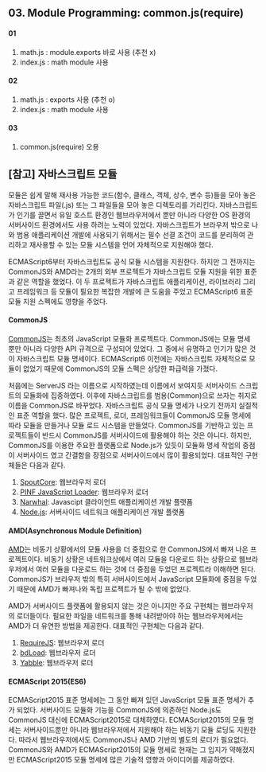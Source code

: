 ## 03. Module Programming: common.js(require)

#### 01

1. math.js : module.exports 바로 사용 (추천 x)
2. index.js : math module 사용

#### 02

1. math.js : exports 사용 (추천 o)
2. index.js : math module 사용

#### 03

1. common.js(require) 오용

## [참고] 자바스크립트 모듈

모듈은 쉽게 말해 재사용 가능한 코드(함수, 클래스, 객체, 상수, 변수 등)들을 모아 놓은 자바스크립트 파일(.js) 또는 그 파일들을 모아 놓은 디렉토리를 가리킨다. 자바스크립트가 인기를 끌면서 유일 호스트 환경인 웹브라우저에서 뿐만 아니라 다양한 OS 환경의 서버사이드 환경에서도 사용 하려는 노력이 있었다. 자바스크립트가 브라우저 밖으로 나와 범용 애플리케이션 개발에 사용되기 위해서는 필수 선결 조건이 코드를 분리하여 관리하고 재사용할 수 있는 모듈 시스템을 언어 자체적으로 지원해야 했다.

ECMAScript6부터 자바스크립트도 공식 모듈 시스템을 지원한다. 하지만 그 전까지는 CommonJS와 AMD라는 2개의 외부 프로젝트가 자바스크립트 모듈 지원을 위한 표준과 같은 역할을 했었다. 이 두 프로젝트가 자바스크립트 애플리케이션, 라이브러리 그리고 프레임워크 등 모듈이 필요한 복잡한 개발에 큰 도움을 주었고 ECMAScript6 표준 모듈 지원 스펙에도 영향을 주었다.

#### CommonJS

[CommonJS](http://www.commonjs.org/)는 최초의 JavaScript 모듈화 프로젝트다. CommonJS에는 모듈 명세 뿐만 아니라 다양한 API 규격으로 구성되어 있었다. 그 중에서 유명하고 인기가 많은 것이 자바스크립트 모듈 명세이다. ECMAScript6 이전에는 자바스크립트 자체적으로 모듈이 없었기 때문에 CommonJS의 모듈 스펙은 상당한 파급력을 가졌다.

처음에는 ServerJS 라는 이름으로 시작하였는데 이름에서 보여지듯 서버사이드 스크립트의 모듈화에 집중하였다. 이후에 자바스크립트를 범용(Common)으로 쓰자는 취지로 이름을 CommonJS로 바꾸었다. 자바스크립트 공식 모듈 명세가 나오기 전까지 실질적인 표준 역할을 했다. 많은 프로젝트, 로더, 프레임워크들이 CommonJS 모듈 명세에 따라 모듈을 만들거나 모듈 로드 시스템을 만들었다. CommonJS를 기반하고 있는 프로젝트들이 반드시 CommonJS를 서버사이드에 활용해야 하는 것은 아니다. 하지만, CommonJS를 이용한 주요한 플랫폼으로 Node.js가 있듯이 모듈화 명세 작업의 중점이 서버사이드 였고 간결함을 장점으로 서버사이드에서 많이 활용되었다. 대표적인 구현체들은 다음과 같다.

1. [SpoutCore](https://sproutcore.com/): 웹브라우저 로더
2. [PINF JavaScript Loader](https://github.com/pinf/loader-js): 웹브라우저 로더
3. [Narwhal](https://github.com/tlrobinson/narwhal): Javascipt 클라이언트 애플리케이션 개발 플랫폼
4. [Node.js](http://nodejs.org): 서버사이드 네트워크 애플리케이션 개발 플랫폼

#### AMD(Asynchronous Module Definition)

[AMD](https://github.com/amdjs)는 비동기 상황에서의 모듈 사용을 더 중점으로 한 CommonJS에서 빠져 나온 프로젝트이다. 비동기 상황은 네트워크상에서 여러 모듈을 다운로드 하는 상황으로 웹브라우저에서 여러 모듈을 다운로드 하는 것에 더 중점을 두었던 프로젝트라 이해하면 된다. CommonJS가 브라우저 밖의 특히 서버사이드에서 JavaScript 모듈화에 중점을 두었기 때문에 AMD가 빠져나와 독립 프로젝트가 될 수 밖에 없었다.

AMD가 서버사이드 플랫폼에 활용되지 않는 것은 아니지만 주요 구현체는 웹브라우저의 로더들이다. 필요한 파일을 네트워크를 통해 내려받아야 하는 웹브라우저에서는 AMD가 더 유연한 방법을 제공한다. 대표적인 구현체는 다음과 같다.

1. [RequireJS](http://requirejs.org/): 웹브라우저 로더
2. [bdLoad](http://bdframework.org/bdLoad/): 웹브라우저 로더
3. [Yabble](http://github.com/jbrantly/yabble): 웹브라우저 로더

#### ECMAScript 2015(ES6)

ECMAScript2015 표준 명세에는 그 동안 빠져 있던 JavaScript 모듈 표준 명세가 추가 되었다. 서버사이드 모듈화 기능을 CommonJS에 의존하던 Node.js도 CommonJS 대신에 ECMAScript2015로 대체하였다. ECMAScript2015의 모듈 명세는 서버사이드뿐만 아니라 웹브라우저에서 지원해야 하는 비동기 모듈 로딩도 지원한다. 따라서 웹브라우저에서도 CommonJS나 AMD 기반의 별도의 로더가 필요없다. CommonJS와 AMD가 ECMAScript2015의 모듈 명세로 현재는 그 입지가 약해졌지만 ECMAScript2015 모듈 명세에 많은 기술적 영향과 아이디어를 제공하였다.
